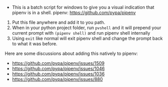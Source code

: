 
* This is a batch script for windows to give you a visual indication that pipenv is in a shell. pipenv: https://github.com/pypa/pipenv

1. Put this file anywhere and add it to you path.
2. When in your python project folder, run `pvshell` and it will prepend your current prompt with `(pipenv shell)` and run pipenv shell internally
3. Using `exit` like normal will exit pipenv shell and change the prompt back to what it was before.


Here are some discussions about adding this natively to pipenv:
* https://github.com/pypa/pipenv/issues/1509
* https://github.com/pypa/pipenv/issues/1046
* https://github.com/pypa/pipenv/issues/1036
* https://github.com/pypa/pipenv/issues/880
